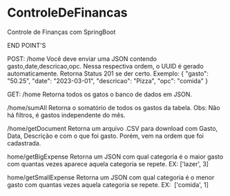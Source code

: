 # ControleDeFinancas
Controle de Finanças com SpringBoot

END POINT'S

POST:
/home
Você deve enviar uma JSON contendo gasto,date,descricao,opc. Nessa respectiva ordem, o UUID é gerado automaticamente. Retorna Status 201 se der certo.
Exemplo:
{
    "gasto": "50.25",
    "date": "2023-03-01",
    "descricao": "Pizza",
    "opc": "comida"
}

GET:
/home
Retorna todos os gatos o banco de dados em JSON.

/home/sumAll
Retorna o somatório de todos os gastos da tabela.
Obs: Não há filtros, é gastos independente do mês.

/home/getDocument
Retorna um arquivo .CSV para download com Gasto, Data, Descrição e com o que foi gasto. Porém, vem na ordem que foi cadastrada.

home/getBigExpense
Retorna um JSON com qual categoria é o maior gasto com quantas vezes aparece aquela categoria se repete.
EX: ['lazer', 3]

home/getSmallExpense
Retorna um JSON com qual categoria é o menor gasto com quantas vezes aquela categoria se repete.
EX:  ['comida', 1]

